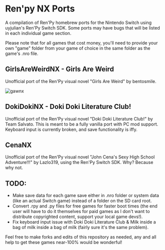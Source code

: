 # Ren'py NX Ports
A compilation of Ren'Py homebrew ports for the Nintendo Switch using uyjulian's Ren'Py Switch SDK. Some ports may have bugs that will be listed in each individual game section.

Please note that for all games that cost money, you'll need to provide your own "game" folder from your game of choice in the same folder as the game's .nro file.

## GirlsAreWeirdNX - Girls Are Weird

Unofficial port of the Ren'Py visual novel "Girls Are Weird" by bentosmile.

![gawnx](https://user-images.githubusercontent.com/56975081/157101230-1648fd85-84b4-4f2e-acf8-4d25b373188e.jpg)

## DokiDokiNX - Doki Doki Literature Club!

Unofficial port of the Ren'Py visual novel "Doki Doki Literature Club!" by Team Salvato. This is meant to be a fully vanilla port with PC mod support. Keyboard input is currently broken, and save functionality is iffy.

## CenaNX
Unofficial port of the Ren'Py visual novel "John Cena's Sexy High School Adventure!!!" by Lazlo319, using the Ren'Py Switch SDK. Why? Because why not.

## TODO:

- Make save data for each game save either in .nro folder or system data (like an actual Switch game) instead of a folder on the SD card root.
- Convert .rpy and .py files for free games for faster boot times (the end user will have to do it themselves for paid games as I don't want to distribute copyrighted content, support your local game devs!). 
- Fix keyboard input issue with Doki Doki Literature Club & Milk inside a bag of milk inside a bag of milk (fairly sure it's the same problem).

Feel free to make forks and edits of this repository as needed, any and all help to get these games near-100% would be wonderful!

